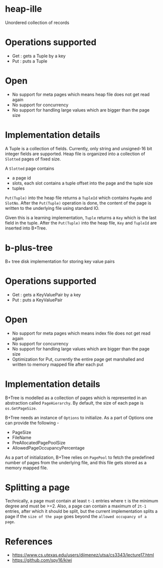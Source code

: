 
# heap-ille
Unordered collection of records

# Operations supported
- Get : gets a Tuple by a key
- Put : puts a Tuple

# Open
- No support for meta pages which means heap file does not get read again
- No support for concurrency
- No support for handling large values which are bigger than the page size  


# Implementation details
A Tuple is a collection of fields. Currently, only string and unsigned-16 bit integer fields are supported. Heap file is organized into a collection of ```Slotted``` pages of fixed size. 

A ```Slotted``` page contains
- a page id
- slots, each slot contains a tuple offset into the page and the tuple size
- tuples

```Put(Tuple)``` into the heap file returns a ```TupleId``` which contains ```PageNo``` and ```SlotNo```. After the ```Put(Tuple)``` operation is done, the content of the page is written to the underlying file using standard IO.

Given this is a learning implementation, ```Tuple``` returns a ```Key``` which is the last field in the tuple. After the ```Put(Tuple)``` into the heap file, ```Key``` and ```TupleId``` are inserted into B+Tree.


# b-plus-tree
B+ tree disk implementation for storing key value pairs

# Operations supported
- Get : gets a KeyValuePair by a key
- Put : puts a KeyValuePair

# Open
- No support for meta pages which means index file does not get read again
- No support for concurrency
- No support for handling large values which are bigger than the page size  
- Optimization for Put, currently the entire page get marshalled and written to memory mapped file after each put

# Implementation details
B+Tree is modelled as a collection of pages which is represented in an abstraction called ```PageHierarchy```. 
By default, the size of each page is ```os.GetPageSize```.

B+Tree needs an instance of ```Options``` to initialize. As a part of Options one can provide the following -
- PageSize 
- FileName 
- PreAllocatedPagePoolSize 
- AllowedPageOccupancyPercentage  

As a part of initialization, B+Tree relies on ```PagePool``` to fetch the predefined number of pages from the underlying file, and this
file gets stored as a memory mapped file.

# Splitting a page
Technically, a page must contain at least ```t-1``` entries where ```t``` is the minimum degree and must be >=2. 
Also, a page can contain a maximum of ```2t-1``` entries, after which it should be split, but the current implementation splits a page if the ```size of the page``` goes beyond the ```allowed occupancy of a page```.

# References
- https://www.cs.utexas.edu/users/djimenez/utsa/cs3343/lecture17.html
- https://github.com/spy16/kiwi

